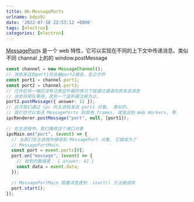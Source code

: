 ```yaml
---
title: 06-MessagePorts
urlname: bdpz9i
date: '2022-07-18 22:53:12 +0800'
tags: [electron]
categories: [electron]
---
```


[MessagePort](https://developer.mozilla.org/en-US/docs/Web/API/MessagePort)s 是一个 web 特性，它可以实现在不同的上下文中传递消息。类似不同 channal 上的的 window.postMessage

```typescript
const channel = new MessageChannel();
// 消息发送到port1将会被port2接收，反之亦然
const port1 = channel.port1;
const port2 = channel.port2;
// 允许在另一端还没有注册监听器的情况下就通过通道向其发送消息
// 消息将排队等待，直到一个监听器注册为止。
port2.postMessage({ answer: 12 });
// 这次我们通过 ipc 向主进程发送 port1 对象。 类似的，
// 我们也可以发送 MessagePorts 到其他 frames, 或发送到 Web Workers, 等.
ipcRenderer.postMessage("port", null, [port1]);
```

```typescript
// 在主进程中，我们接收这个端口对象
ipcMain.on("port", (event) => {
  // 当我们在主进程中接收到 MessagePort 对象, 它就成为了
  // MessagePortMain.
  const port = event.ports[0];
  port.on("message", (event) => {
    // 收到的数据是： { answer: 42 }
    const data = event.data;
  });

  // MessagePortMain 阻塞消息直到 .start() 方法被调用
  port.start();
});
```
